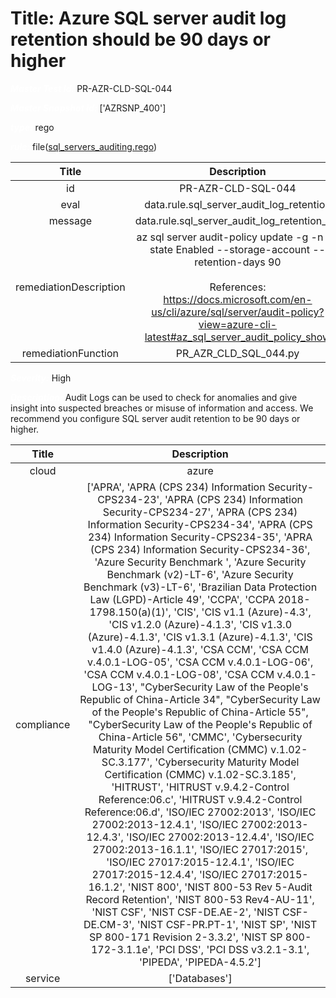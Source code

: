 



# Title: Azure SQL server audit log retention should be 90 days or higher


***<font color="white">Master Test Id:</font>*** PR-AZR-CLD-SQL-044

***<font color="white">Master Snapshot Id:</font>*** ['AZRSNP_400']

***<font color="white">type:</font>*** rego

***<font color="white">rule:</font>*** file([sql_servers_auditing.rego])  
  
  
  
  

|Title|Description|
| :---: | :---: |
|id|PR-AZR-CLD-SQL-044|
|eval|data.rule.sql_server_audit_log_retention|
|message|data.rule.sql_server_audit_log_retention_err|
|remediationDescription|az sql server audit-policy update -g -n --state Enabled --storage-account --retention-days 90<br><br>References:<br><a href='https://docs.microsoft.com/en-us/cli/azure/sql/server/audit-policy?view=azure-cli-latest#az_sql_server_audit_policy_show' target='_blank'>https://docs.microsoft.com/en-us/cli/azure/sql/server/audit-policy?view=azure-cli-latest#az_sql_server_audit_policy_show</a>|
|remediationFunction|PR_AZR_CLD_SQL_044.py|


***<font color="white">Severity:</font>*** High

***<font color="white">Description:</font>*** Audit Logs can be used to check for anomalies and give insight into suspected breaches or misuse of information and access. We recommend you configure SQL server audit retention to be 90 days or higher.  
  
  

|Title|Description|
| :---: | :---: |
|cloud|azure|
|compliance|['APRA', 'APRA (CPS 234) Information Security-CPS234-23', 'APRA (CPS 234) Information Security-CPS234-27', 'APRA (CPS 234) Information Security-CPS234-34', 'APRA (CPS 234) Information Security-CPS234-35', 'APRA (CPS 234) Information Security-CPS234-36', 'Azure Security Benchmark ', 'Azure Security Benchmark (v2)-LT-6', 'Azure Security Benchmark (v3)-LT-6', 'Brazilian Data Protection Law (LGPD)-Article 49', 'CCPA', 'CCPA 2018-1798.150(a)(1)', 'CIS', 'CIS v1.1 (Azure)-4.3', 'CIS v1.2.0 (Azure)-4.1.3', 'CIS v1.3.0 (Azure)-4.1.3', 'CIS v1.3.1 (Azure)-4.1.3', 'CIS v1.4.0 (Azure)-4.1.3', 'CSA CCM', 'CSA CCM v.4.0.1-LOG-05', 'CSA CCM v.4.0.1-LOG-06', 'CSA CCM v.4.0.1-LOG-08', 'CSA CCM v.4.0.1-LOG-13', "CyberSecurity Law of the People's Republic of China-Article 34", "CyberSecurity Law of the People's Republic of China-Article 55", "CyberSecurity Law of the People's Republic of China-Article 56", 'CMMC', 'Cybersecurity Maturity Model Certification (CMMC) v.1.02-SC.3.177', 'Cybersecurity Maturity Model Certification (CMMC) v.1.02-SC.3.185', 'HITRUST', 'HITRUST v.9.4.2-Control Reference:06.c', 'HITRUST v.9.4.2-Control Reference:06.d', 'ISO/IEC 27002:2013', 'ISO/IEC 27002:2013-12.4.1', 'ISO/IEC 27002:2013-12.4.3', 'ISO/IEC 27002:2013-12.4.4', 'ISO/IEC 27002:2013-16.1.1', 'ISO/IEC 27017:2015', 'ISO/IEC 27017:2015-12.4.1', 'ISO/IEC 27017:2015-12.4.4', 'ISO/IEC 27017:2015-16.1.2', 'NIST 800', 'NIST 800-53 Rev 5-Audit Record Retention', 'NIST 800-53 Rev4-AU-11', 'NIST CSF', 'NIST CSF-DE.AE-2', 'NIST CSF-DE.CM-3', 'NIST CSF-PR.PT-1', 'NIST SP', 'NIST SP 800-171 Revision 2-3.3.2', 'NIST SP 800-172-3.1.1e', 'PCI DSS', 'PCI DSS v3.2.1-3.1', 'PIPEDA', 'PIPEDA-4.5.2']|
|service|['Databases']|



[sql_servers_auditing.rego]: https://github.com/prancer-io/prancer-compliance-test/tree/master/azure/cloud/sql_servers_auditing.rego
